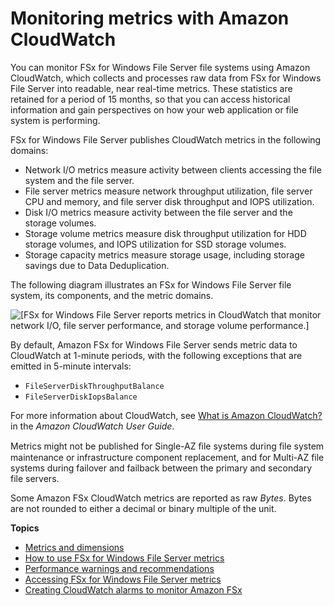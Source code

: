 # Monitoring metrics with Amazon CloudWatch<a name="monitoring-cloudwatch"></a>

You can monitor FSx for Windows File Server file systems using Amazon CloudWatch, which collects and processes raw data from FSx for Windows File Server into readable, near real\-time metrics\. These statistics are retained for a period of 15 months, so that you can access historical information and gain perspectives on how your web application or file system is performing\.

FSx for Windows File Server publishes CloudWatch metrics in the following domains:
+ Network I/O metrics measure activity between clients accessing the file system and the file server\.
+ File server metrics measure network throughput utilization, file server CPU and memory, and file server disk throughput and IOPS utilization\.
+ Disk I/O metrics measure activity between the file server and the storage volumes\.
+ Storage volume metrics measure disk throughput utilization for HDD storage volumes, and IOPS utilization for SSD storage volumes\.
+ Storage capacity metrics measure storage usage, including storage savings due to Data Deduplication\.

The following diagram illustrates an FSx for Windows File Server file system, its components, and the metric domains\.

![\[FSx for Windows File Server reports metrics in CloudWatch that monitor network I/O, file server performance, and storage volume performance.\]](http://docs.aws.amazon.com/fsx/latest/WindowsGuide/images/metrics-overview-FSxW.png)

By default, Amazon FSx for Windows File Server sends metric data to CloudWatch at 1\-minute periods, with the following exceptions that are emitted in 5\-minute intervals:
+ `FileServerDiskThroughputBalance`
+ `FileServerDiskIopsBalance`

For more information about CloudWatch, see [What is Amazon CloudWatch?](https://docs.aws.amazon.com/AmazonCloudWatch/latest/monitoring/WhatIsCloudWatch.html) in the *Amazon CloudWatch User Guide*\.

Metrics might not be published for Single\-AZ ﬁle systems during ﬁle system maintenance or infrastructure component replacement, and for Multi\-AZ file systems during failover and failback between the primary and secondary file servers\.

Some Amazon FSx CloudWatch metrics are reported as raw *Bytes*\. Bytes are not rounded to either a decimal or binary multiple of the unit\.

**Topics**
+ [Metrics and dimensions](fsx-windows-metrics.md)
+ [How to use FSx for Windows File Server metrics](how_to_use_metrics.md)
+ [Performance warnings and recommendations](performance-insights-FSxW.md)
+ [Accessing FSx for Windows File Server metrics](accessingmetrics.md)
+ [Creating CloudWatch alarms to monitor Amazon FSx](creating_alarms.md)